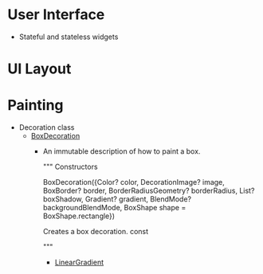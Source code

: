 # User Interface
* Stateful and stateless widgets

# UI Layout

# Painting

* Decoration class
    * [BoxDecoration](https://api.flutter.dev/flutter/painting/BoxDecoration-class.html) 
        * An immutable description of how to paint a box.

          """
            Constructors
            
            BoxDecoration({Color? color, DecorationImage? image, BoxBorder? border, BorderRadiusGeometry? borderRadius, List<BoxShadow>? boxShadow, Gradient? gradient, BlendMode? backgroundBlendMode, BoxShape shape = BoxShape.rectangle})

            Creates a box decoration.
            const
          
          """
            * [LinearGradient](https://api.flutter.dev/flutter/painting/LinearGradient-class.html)

